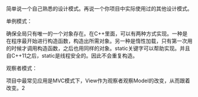 简单说一个自己熟悉的设计模式。再说一个你项目中实际使用过的其他设计模式。



单例模式：

确保全局只有唯一的一个对象存在。在C++里面，可以有两种方式实现。一种是在程序最开始进行构造函数，构造出所需对象。另一种是惰性加载，只有第一次用的时候才调用构造函数，之后也用同样的对象。static关键字可以帮助实现。并且自C++11之后，static是线程安全的。因此不会重复构造。



观察者模式：

项目中最常见应用是MVC模式下，View作为观察者观察Model的改变，从而跟着改变。2